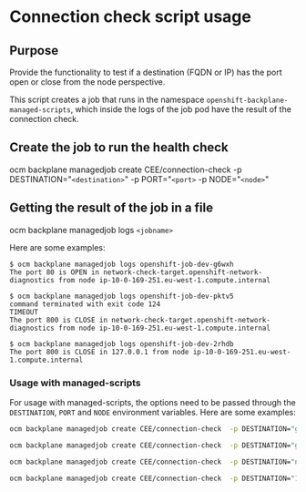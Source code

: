 # Connection check script usage

## Purpose

Provide the functionality to test if a destination (FQDN or IP) has the port open or close from the node perspective.

This script creates a job that runs in the namespace `openshift-backplane-managed-scripts`, which inside the logs of the job pod have the result of the connection check.


## Create the job to run the health check
ocm backplane managedjob create CEE/connection-check -p DESTINATION="`<destination>`" -p PORT="`<port>` -p NODE="`<node>`"

## Getting the result of the job in a file
ocm backplane managedjob logs `<jobname>`

Here are some examples:
  
```
$ ocm backplane managedjob logs openshift-job-dev-g6wxh
The port 80 is OPEN in network-check-target.openshift-network-diagnostics from node ip-10-0-169-251.eu-west-1.compute.internal
```

```
$ ocm backplane managedjob logs openshift-job-dev-pktv5
command terminated with exit code 124
TIMEOUT
The port 800 is CLOSE in network-check-target.openshift-network-diagnostics from node ip-10-0-169-251.eu-west-1.compute.internal
```

```
$ ocm backplane managedjob logs openshift-job-dev-2rhdb
The port 800 is CLOSE in 127.0.0.1 from node ip-10-0-169-251.eu-west-1.compute.internal

```

### Usage with managed-scripts

For usage with managed-scripts, the options need to be passed through the `DESTINATION`, `PORT` and `NODE` environment variables. Here are some examples: 

```bash
ocm backplane managedjob create CEE/connection-check  -p DESTINATION="google.com" -p PORT="4433"

ocm backplane managedjob create CEE/connection-check  -p DESTINATION="google.com" -p PORT="443"

ocm backplane managedjob create CEE/connection-check  -p DESTINATION="network-check-target.openshift-network-diagnostics" -p PORT="80"

ocm backplane managedjob create CEE/connection-check  -p DESTINATION="127.0.0.1" -p PORT="800" -p NODE=ip-10-0-169-251.eu-west-1.compute.internal
```